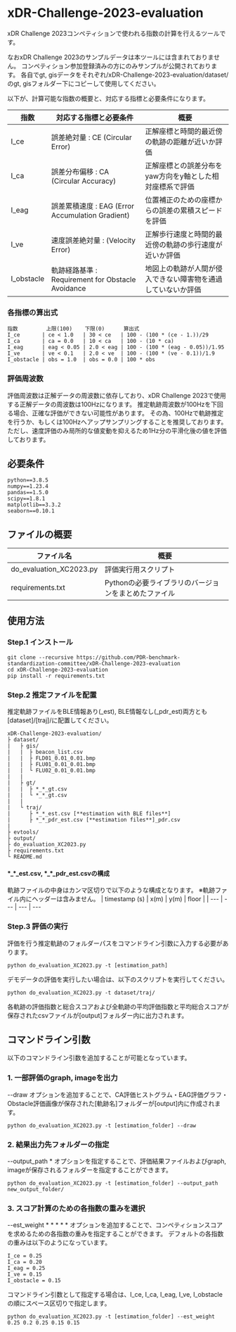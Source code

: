 # xDR-Challenge-2023-evaluation
xDR Challenge 2023コンペティションで使われる指数の計算を行えるツールです。

なおxDR Challenge 2023のサンプルデータは本ツールには含まれておりません。
コンペティション参加登録済みの方にのみサンプルが公開されております。
各自でgt, gisデータをそれぞれ/xDR-Challenge-2023-evaluation/dataset/のgt, gisフォルダー下にコピーして使用してください。

以下が、計算可能な指数の概要と、対応する指標と必要条件になります。


| **指数** | **対応する指標と必要条件** | **概要** |
 ---       | ---                     |---
| I_ce        | 誤差絶対量 : CE (Circular Error)               　 | 正解座標と時間的最近傍の軌跡の距離が近いか評価　 　         |
| I_ca        | 誤差分布偏移 : CA (Circular Accuracy)        　   | 正解座標との誤差分布をyaw方向をy軸とした相対座標系で評価 　         |
| I_eag       | 誤差累積速度 : EAG (Error Accumulation Gradient)  | 位置補正のための座標からの誤差の累積スピードを評価          |
| I_ve        | 速度誤差絶対量 : (Velocity Error)                 | 正解歩行速度と時間的最近傍の軌跡の歩行速度が近いか評価       |
| I_obstacle  | 軌跡経路基準 : Requirement for Obstacle Avoidance | 地図上の軌跡が人間が侵入できない障害物を通過していないか評価 |

### 各指標の算出式
```
指数         上限(100)    下限(0)      算出式
I_ce       | ce < 1.0   | 30 < ce   | 100 - (100 * (ce - 1.))/29
I_ca       | ca = 0.0   | 10 < ca   | 100 - (10 * ca)
I_eag      | eag < 0.05 | 2.0 < eag | 100 - (100 * (eag - 0.05))/1.95
I_ve       | ve < 0.1   | 2.0 < ve  | 100 - (100 * (ve - 0.1))/1.9
I_obstacle | obs = 1.0  | obs = 0.0 | 100 * obs
```

### 評価周波数
評価周波数は正解データの周波数に依存しており、xDR Challenge 2023で使用する正解データの周波数は100Hzになります。
推定軌跡周波数が100Hzを下回る場合、正確な評価ができない可能性があります。
その為、100Hzで軌跡推定を行うか、もしくは100Hzへアップサンプリングすることを推奨しております。
ただし、速度評価のみ局所的な値変動を抑えるため1Hz分の平滑化後の値を評価しております。

## 必要条件
```
python==3.8.5
numpy==1.23.4
pandas==1.5.0
scipy==1.8.1
matplotlib==3.3.2
seaborn==0.10.1
```

## ファイルの概要

| **ファイル名** | **概要** |
 ---            |---
| do_evaluation_XC2023.py | 評価実行用スクリプト |
| requirements.txt        | Pythonの必要ライブラリのバージョンをまとめたファイル |
<!--
| **evtools**             |---
| bitmap_tools.py         | bitmapを扱う為の関数をまとめたスクリプト |
| EV_converter.py         | 評価値をxDR Challenge 2023コンペティションで使う指標へ変換する処理をまとめたスクリプト |
| evaluate_CA.py          | CA評価を行う為のスクリプト |
| evaluate_CE.py          | CE評価を行う為のスクリプト |
| evaluate_EAG.py         | EAG評価を行う為のスクリプト |
| evaluate_OE.py          | obstacle評価を行う為のスクリプト |
| evaluate_VE.py          | Velocity評価を行う為のスクリプト |
-->
## 使用方法
### Step.1  インストール
```
git clone --recursive https://github.com/PDR-benchmark-standardization-committee/xDR-Challenge-2023-evaluation
cd xDR-Challenge-2023-evaluation
pip install -r requirements.txt
```

### Step.2 推定ファイルを配置
推定軌跡ファイルをBLE情報あり(_est), BLE情報なし(_pdr_est)両方とも[dataset]/[traj]/に配置してください。
```
xDR-Challenge-2023-evaluation/
├ dataset/
|   ├ gis/
|   |  ├ beacon_list.csv
|   |  ├ FLD01_0.01_0.01.bmp
|   |  ├ FLU01_0.01_0.01.bmp
|   |  └ FLU02_0.01_0.01.bmp
|   |
|   ├ gt/
|   |  ├ *_*_gt.csv
|   |  └ *_*_gt.csv
|   |
|   └ traj/
|      ├ *_*_est.csv [**estimation with BLE files**]
|      ├ *_*_pdr_est.csv [**estimation files**]_pdr.csv
|
├ evtools/
├ output/
├ do_evaluation_XC2023.py
├ requirements.txt
└ README.md
```

#### \*\_\*\_est.csv, \*\_\*\_pdr_est.csvの構成
軌跡ファイルの中身はカンマ区切りで以下のような構成となります。
※軌跡ファイル内にヘッダーは含みません。
| timestamp (s) | x(m) | y(m) | floor |
| ---           | ---  | ---  | ---   

### Step.3 評価の実行
評価を行う推定軌跡のフォルダーパスをコマンドライン引数に入力する必要があります。
```
python do_evaluation_XC2023.py -t [estimation_path]
```
デモデータの評価を実行したい場合は、以下のスクリプトを実行してください。
```
python do_evaluation_XC2023.py -t dataset/traj/
```

各軌跡の評価指数と総合スコアおよび全軌跡の平均評価指数と平均総合スコアが保存されたcsvファイルが[output]フォルダー内に出力されます。

## コマンドライン引数
以下のコマンドライン引数を追加することが可能となっています。

### 1. 一部評価のgraph, imageを出力
--draw オプションを追加することで、CA評価ヒストグラム・EAG評価グラフ・Obstacle評価画像が保存された[軌跡名]フォルダーが[output]内に作成されます。
```
python do_evaluation_XC2023.py -t [estimation_folder] --draw
```

### 2. 結果出力先フォルダーの指定
--output_path * オプションを指定することで、評価結果ファイルおよびgraph, imageが保存されるフォルダーを指定することができます。
```
python do_evaluation_XC2023.py -t [estimation_folder] --output_path new_output_folder/
```

### 3. スコア計算のための各指数の重みを選択
--est_weight * * * * * オプションを追加することで、コンペティションスコアを求めるための各指数の重みを指定することができます。
デフォルトの各指数の重みは以下のようになっています。
```
I_ce = 0.25
I_ca = 0.20
I_eag = 0.25
I_ve = 0.15
I_obstacle = 0.15
```
コマンドライン引数として指定する場合は、I_ce, I_ca, I_eag, I_ve, I_obstacleの順にスペース区切りで指定します。
```
python do_evaluation_XC2023.py -t [estimation_folder] --est_weight 0.25 0.2 0.25 0.15 0.15
```
